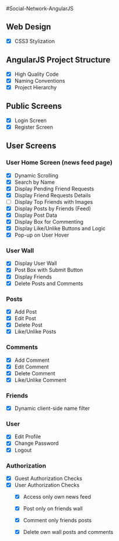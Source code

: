 #Social-Network-AngularJS

## Web Design
  - [x] CSS3 Stylization 

## AngularJS Project Structure
  - [x] High Quality Code
  - [x] Naming Conventions
  - [x] Project Hierarchy

## Public Screens
  - [x] Login Screen
  - [x] Register Screen

## User Screens

### User Home Screen (news feed page)
  - [x] Dynamic Scrolling
  - [x] Search by Name
  - [x] Display Pending Friend Requests
  - [x] Display Friend Requests Details
  - [ ] Display Top Friends with Images
  - [x] Display Posts by Friends (Feed)
  - [x] Display Post Data
  - [x] Display Box for Commenting
  - [x] Display Like/Unlike Buttons and Logic
  - [x] Pop-up on User Hover

### User Wall 
  - [x] Display User Wall
  - [x] Post Box with Submit Button
  - [x] Display Friends
  - [x] Delete Posts and Comments

### Posts
  - [x] Add Post
  - [x] Edit Post
  - [x] Delete Post
  - [x] Like/Unlike Posts

### Comments
  - [x] Add Comment
  - [x] Edit Comment
  - [x] Delete Comment
  - [x] Like/Unlike Comment

### Friends
  - [x] Dynamic client-side name filter

### User
  - [x] Edit Profile
  - [x] Change Password
  - [x] Logout

### Authorization
  - [x] Guest Authorization Checks
  - [x] User Authorization Checks
    - [x] Access only own news feed
    - [x] Post only on friends wall
    - [x] Comment only friends posts
    - [x] Delete own wall posts and comments
    